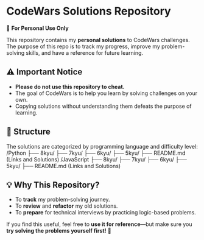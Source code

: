 # CodeWars Solutions Repository

📌 **For Personal Use Only**

This repository contains my **personal solutions** to CodeWars challenges. The purpose of this repo is to track my progress, improve my problem-solving skills, and have a reference for future learning.

## ⚠️ **Important Notice**

- **Please do not use this repository to cheat.**
- The goal of CodeWars is to help you learn by solving challenges on your own.
- Copying solutions without understanding them defeats the purpose of learning.

## 📂 **Structure**

The solutions are categorized by programming language and difficulty level:  
/Python
├── 8kyu/
├── 7kyu/
├── 6kyu/
├── 5kyu/
├── README.md (Links and Solutions)
/JavaScript
├── 8kyu/
├── 7kyu/
├── 6kyu/
├── 5kyu/
├── README.md (Links and Solutions)

## 💡 **Why This Repository?**

- To **track** my problem-solving journey.
- To **review** and **refactor** my old solutions.
- To **prepare** for technical interviews by practicing logic-based problems.

If you find this useful, feel free to **use it for reference**—but make sure you **try solving the problems yourself first!** 💪
